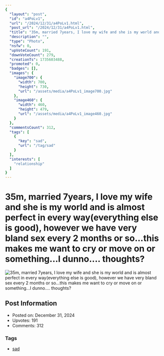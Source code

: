 ```yaml
---
{
  "layout": "post",
  "id": "a4PoLv1",
  "url": "/2024/12/31/a4PoLv1.html",
  "post_url": "/2024/12/31/a4PoLv1.html",
  "title": "35m, married 7years, I love my wife and she is my world and is almost perfect in every way(everything else is good), however we have very bland sex every 2 months or so...this makes me want to cry or move on or something...I dunno.... thoughts?",
  "description": "",
  "type": "Photo",
  "nsfw": 0,
  "upVoteCount": 191,
  "downVoteCount": 279,
  "creationTs": 1735603488,
  "promoted": 0,
  "badges": [],
  "images": {
    "image700": {
      "width": 700,
      "height": 730,
      "url": "/assets/media/a4PoLv1_image700.jpg"
    },
    "image460": {
      "width": 460,
      "height": 479,
      "url": "/assets/media/a4PoLv1_image460.jpg"
    }
  },
  "commentsCount": 312,
  "tags": [
    {
      "key": "sad",
      "url": "/tag/sad"
    }
  ],
  "interests": [
    "relationship"
  ]
}
---
```


# 35m, married 7years, I love my wife and she is my world and is almost perfect in every way(everything else is good), however we have very bland sex every 2 months or so...this makes me want to cry or move on or something...I dunno.... thoughts?

![35m, married 7years, I love my wife and she is my world and is almost perfect in every way(everything else is good), however we have very bland sex every 2 months or so...this makes me want to cry or move on or something...I dunno.... thoughts?](/assets/media/a4PoLv1_image700.jpg)

## Post Information

- Posted on: December 31, 2024
- Upvotes: 191
- Comments: 312

### Tags

- [sad](/tag/sad)
